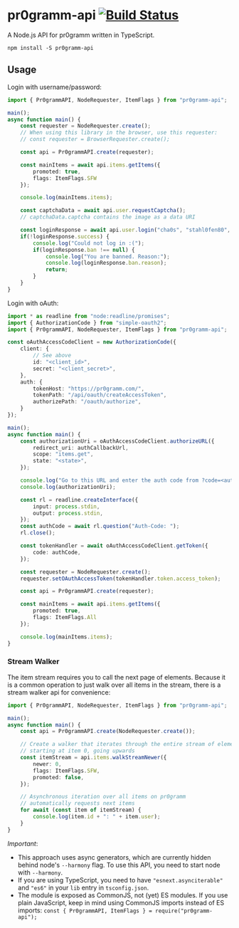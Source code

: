 # pr0gramm-api [![Build Status](https://travis-ci.com/holzmaster/node-pr0gramm-api.svg?branch=master)](https://travis-ci.com/holzmaster/node-pr0gramm-api)
A Node.js API for pr0gramm written in TypeScript.
```Shell
npm install -S pr0gramm-api
```

## Usage
Login with username/password:
```ts
import { Pr0grammAPI, NodeRequester, ItemFlags } from "pr0gramm-api";

main();
async function main() {
    const requester = NodeRequester.create();
    // When using this library in the browser, use this requester:
    // const requester = BrowserRequester.create();

    const api = Pr0grammAPI.create(requester);

    const mainItems = await api.items.getItems({
        promoted: true,
        flags: ItemFlags.SFW
    });

    console.log(mainItems.items);

    const captchaData = await api.user.requestCaptcha();
    // captchaData.captcha contains the image as a data URI

    const loginResponse = await api.user.login("cha0s", "stahl0fen80", captchaData.token, "aaaaa");
    if(!loginResponse.success) {
        console.log("Could not log in :(");
        if(loginResponse.ban !== null) {
            console.log("You are banned. Reason:");
            console.log(loginResponse.ban.reason);
            return;
        }
    }
}
```

Login with oAuth:
```ts
import * as readline from "node:readline/promises";
import { AuthorizationCode } from "simple-oauth2";
import { Pr0grammAPI, NodeRequester, ItemFlags } from "pr0gramm-api";

const oAuthAccessCodeClient = new AuthorizationCode({
    client: {
        // See above
        id: "<client_id>",
        secret: "<client_secret>",
    },
    auth: {
        tokenHost: "https://pr0gramm.com/",
        tokenPath: "/api/oauth/createAccessToken",
        authorizePath: "/oauth/authorize",
    }
});

main();
async function main() {
    const authorizationUri = oAuthAccessCodeClient.authorizeURL({
        redirect_uri: authCallbackUrl,
        scope: "items.get",
        state: "<state>",
    });

    console.log("Go to this URL and enter the auth code from ?code=<auth code> from the callback URL:");
    console.log(authorizationUri);

    const rl = readline.createInterface({
        input: process.stdin,
        output: process.stdin,
    });
    const authCode = await rl.question("Auth-Code: ");
    rl.close();

    const tokenHandler = await oAuthAccessCodeClient.getToken({
        code: authCode,
    });

    const requester = NodeRequester.create();
    requester.setOAuthAccessToken(tokenHandler.token.access_token);

    const api = Pr0grammAPI.create(requester);

    const mainItems = await api.items.getItems({
        promoted: true,
        flags: ItemFlags.All
    });

    console.log(mainItems.items);
}
```


### Stream Walker
The item stream requires you to call the next page of elements. Because it is a common operation to just walk over all items in the stream, there is a stream walker api for convenience:
```TypeScript
import { Pr0grammAPI, NodeRequester, ItemFlags } from "pr0gramm-api";

main();
async function main() {
    const api = Pr0grammAPI.create(NodeRequester.create());

    // Create a walker that iterates through the entire stream of elements
    // starting at item 0, going upwards
    const itemStream = api.items.walkStreamNewer({
        newer: 0,
        flags: ItemFlags.SFW,
        promoted: false,
    });

    // Asynchronous iteration over all items on pr0gramm
    // automatically requests next items
    for await (const item of itemStream) {
        console.log(item.id + ": " + item.user);
    }
}
```
*Important*:
- This approach uses async generators, which are currently hidden behind node's `--harmony` flag. To use this API, you need to start node with `--harmony`.
- If you are using TypeScript, you need to have `"esnext.asynciterable"` and `"es6"` in your `lib` entry in `tsconfig.json`.
- The module is exposed as CommonJS, not (yet) ES modules. If you use plain JavaScript, keep in mind using CommonJS imports instead of ES imports: `const { Pr0grammAPI, ItemFlags } = require("pr0gramm-api");`
